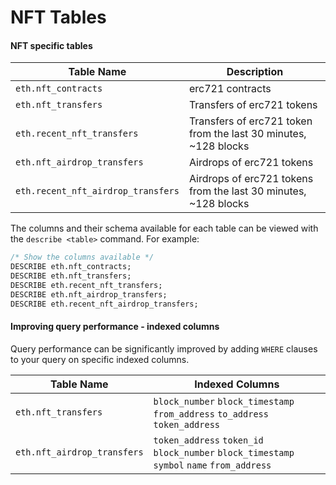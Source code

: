 # NFT Tables

#### NFT specific tables

| Table Name                         | Description                                                      |
| ---------------------------------- | ---------------------------------------------------------------- |
| `eth.nft_contracts`                | erc721 contracts                                                 |
| `eth.nft_transfers`                | Transfers of erc721 tokens                                       |
| `eth.recent_nft_transfers`         | Transfers of erc721 token from the last 30 minutes, \~128 blocks |
| `eth.nft_airdrop_transfers`        | Airdrops of erc721 tokens                                        |
| `eth.recent_nft_airdrop_transfers` | Airdrops of erc721 tokens from the last 30 minutes, \~128 blocks |

The columns and their schema available for each table can be viewed with the `describe <table>` command. For example:

```sql
/* Show the columns available */
DESCRIBE eth.nft_contracts;
DESCRIBE eth.nft_transfers;
DESCRIBE eth.recent_nft_transfers;
DESCRIBE eth.nft_airdrop_transfers;
DESCRIBE eth.recent_nft_airdrop_transfers;
```

#### Improving query performance - indexed columns

Query performance can be significantly improved by adding `WHERE` clauses to your query on specific indexed columns.

| Table Name                  | Indexed Columns                                                                            |
| --------------------------- | ------------------------------------------------------------------------------------------ |
| `eth.nft_transfers`         | `block_number` `block_timestamp` `from_address` `to_address` `token_address`               |
| `eth.nft_airdrop_transfers` | `token_address` `token_id` `block_number` `block_timestamp` `symbol` `name` `from_address` |

